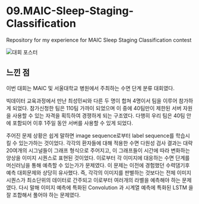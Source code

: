 # 09.MAIC-Sleep-Staging-Classification
Repository for my experience for MAIC Sleep Staging Classification contest

![대회 포스터](https://drive.google.com/uc?export=view&id=1CJEuGnUUB9TFWN8wUPBE4Q0gCuEPvSPu)

## 느낀 점
이번 대회는 MAIC 및 서울대학교 병원에서 주최하는 수면 단계 분류 대회였다.

빅데이터 교육과정에서 만난 최성민씨와 다른 두 명이 합쳐 4명이서 팀을 이루어 참가하게 되었다. 참가신청한 팀은 110팀 가까이 되었으며 
이 중에 40팀만이 제한된 서버 자원을 사용할 수 있는 자격을 획득하여 경쟁하게 되는 구조였다. 다행히 우리 팀은 40팀 안에 포함되어 이후
1주일 동안 서버를 사용할 수 있게 되었다.

주어진 문제 상황은 쉽게 말하면 image sequence로부터 label sequence를 학습시킬 수 있는가하는 것이었다. 각각의 환자들에 대해 적용한
수면 다원성 검사 결과는 대략 20여개의 시그널들이 그래프 형식으로 주어지고, 이 그래프들이 시간에 따라 변화하는 양상을 이미지 시퀀스로 표현된 것이었다.
이로부터 각 이미지에 대응하는 수면 단계를 머신러닝을 통해 예측할 수 있는가가 문제였다. 
이 문제는 이전에 경험했던 수력댐기후예측 대회문제와 상당히 유사했다. 즉, 각각의 이미지를 판별하는 것보다는 전체 이미지 시퀀스가 최소단위의 데이터로 간주되고
이로부터 여러개의 라벨을 예측해야 하는 문제였다. 다시 말해 이미지 예측에 특화된 Convolution 과 시계열 예측에 특화된 LSTM 을 잘 조합해서 풀어야 하는 문제였다.

